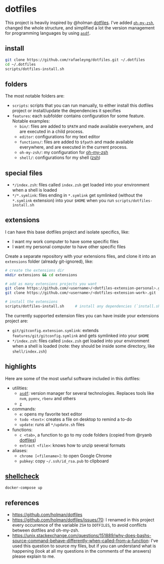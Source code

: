 # dotfiles

This project is heavily inspired by @holman [dotfiles](https://github.com/holman/dotfiles). I've added [`oh-my-zsh`](https://ohmyz.sh/), changed the whole structure, and simplified a lot the version management for programming languages by using [`asdf`](https://asdf-vm.com/).

## install

```sh
git clone https://github.com/rafaeleyng/dotfiles.git ~/.dotfiles
cd ~/.dotfiles
scripts/dotfiles-install.sh
```

## folders

The most notable folders are:

- `scripts`: scripts that you can run manually, to either install this dotfiles project or install/update the dependencies it specifies
- `features`: each subfolder contains configuration for some feature. Notable examples:
  - `bin/`: files are added to `$PATH` and made available everywhere, and are executed in a child process.
  - `editor`: configurations for my text editor
  - `functions/`: files are added to `$fpath` and made available everywhere, and are executed in the current process.
  - `oh-my-zsh/`: my configuration for [oh-my-zsh](https://ohmyz.sh/)
  - `shell/`: configurations for my shell ([zsh](http://zsh.sourceforge.net/))

## special files

- `*/index.zsh`: files called `index.zsh` get loaded into your environment when a shell is loaded
- `*/*.symlink`: files ending in `*.symlink` get symlinked (without the `*.symlink` extension) into your `$HOME` when you run `scripts/dotfiles-install.sh`

## extensions

I can have this base dotfiles project and isolate specifics, like:
- I want my work computer to have some specific files
- I want my personal computer to have other specific files

Create a separate repository with your extensions files, and clone it into an `extensions` folder (already git-ignored), like:

```sh
# create the extensions dir
mkdir extensions && cd extensions

# add as many extensions projects you want
git clone https://github.com/<username>/<dotfiles-extension-personal>.git
git clone https://github.com/<username>/<dotfiles-extension-work>.git

# install the extensions
scripts/dotfiles-install.sh     # install any dependencies (`install.sh` files) defined in the extensions and links `*.symlink` files from the extensions to the home directory
```

The currently supported extension files you can have inside your extensions project are:

- `git/gitconfig.extension.symlink`: extends `features/git/gitconfig.symlink` and gets symlinked into your `$HOME`
- `*/index.zsh`: files called `index.zsh` get loaded into your environment when a shell is loaded (note: they should be inside some directory, like `shell/index.zsh`)

## highlights

Here are some of the most useful software included in this dotfiles:

- utilities:
  - [`asdf`](https://asdf-vm.com/): version manager for several technologies. Replaces tools like `nvm`, `pyenv`, `rbenv` and others
  - [`z`](https://github.com/rupa/z)
- commands:
  - `e`: opens my favorite text editor
  - `todo <text>`: creates a file on desktop to remind a to-do
  - `update`: runs all `*/update.sh` files
- functions:
  - `c <tab>`, a function to go to my code folders (copied from @ryanb [dotfiles](https://github.com/ryanb/dotfiles/blob/master/oh-my-zsh/custom/plugins/rbates/rbates.plugin.zsh))
  - `extract <file>`: knows how to unzip several formats
- aliases:
  - `chrome [<filename>]`: to open Google Chrome
  - `pubkey`: copy `~/.ssh/id_rsa.pub` to clipboard

## [shellcheck](https://www.shellcheck.net/)

```sh
docker-compose up
```

## references

- https://github.com/holman/dotfiles
- https://github.com/holman/dotfiles/issues/70: I renamed in this project every occurrence of the variable `ZSH` to `DOTFILES`, to avoid conflicts between dotfiles and oh-my-zsh.
- https://unix.stackexchange.com/questions/151889/why-does-bashs-source-command-behave-differently-when-called-from-a-function: I've used this question to source my files, but if you can understand what is happening (look at all my questions in the comments of the answers) please explain to me.
